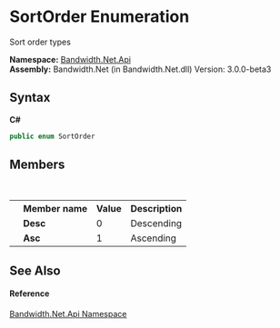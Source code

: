 ﻿# SortOrder Enumeration
 

Sort order types

**Namespace:**&nbsp;<a href ="N_Bandwidth_Net_Api.md">Bandwidth.Net.Api</a><br />**Assembly:**&nbsp;Bandwidth.Net (in Bandwidth.Net.dll) Version: 3.0.0-beta3

## Syntax

**C#**<br />
``` C#
public enum SortOrder
```


## Members
&nbsp;<table><tr><th></th><th>Member name</th><th>Value</th><th>Description</th></tr><tr><td /><td target="F:Bandwidth.Net.Api.SortOrder.Desc">**Desc**</td><td>0</td><td>Descending</td></tr><tr><td /><td target="F:Bandwidth.Net.Api.SortOrder.Asc">**Asc**</td><td>1</td><td>Ascending</td></tr></table>

## See Also


#### Reference
<a href ="N_Bandwidth_Net_Api.md">Bandwidth.Net.Api Namespace</a><br />